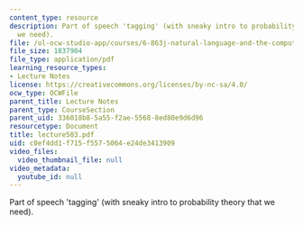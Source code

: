 ```yaml
---
content_type: resource
description: Part of speech 'tagging' (with sneaky intro to probability theory that
  we need).
file: /ol-ocw-studio-app/courses/6-863j-natural-language-and-the-computer-representation-of-knowledge-spring-2003/c0ef4dd1f715f5575064e24de3413909_lecture503.pdf
file_size: 1837904
file_type: application/pdf
learning_resource_types:
- Lecture Notes
license: https://creativecommons.org/licenses/by-nc-sa/4.0/
ocw_type: OCWFile
parent_title: Lecture Notes
parent_type: CourseSection
parent_uid: 336018b8-5a55-f2ae-5568-8ed80e9d6d96
resourcetype: Document
title: lecture503.pdf
uid: c0ef4dd1-f715-f557-5064-e24de3413909
video_files:
  video_thumbnail_file: null
video_metadata:
  youtube_id: null
---
```

Part of speech 'tagging' (with sneaky intro to probability theory that we need).